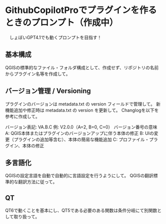 # GithubCopilotProでプラグインを作るときのプロンプト（作成中）
　しょぼいGPT4.1でも動くプロンプトを目指す！

## 基本構成
QGISの標準的なファイル・フォルダ構成として、作成せず、リポジトリの名前からプラグイン名等を作成して。

## バージョン管理 / Versioning
プラグインのバージョンは metadata.txt の version フィールドで管理して。
新機能追加や修正時は metadata.txt の version を更新して。
Changlogを以下を参考に作成して。

バージョン表記: VA.B.C
例: V2.0.0（A=2, B=0, C=0）
バージョン番号の意味
A: QGIS本体またはプラグインのバージョンアップに伴う本体の修正
B: UIの変更（プラグインの追加等含む）、本体の簡易な機能追加
C: プロファイル・プラグイン、本体の修正

## 多言語化
QGISの設定言語を自動で自動的に言語設定を行うようにして。
QGISの翻訳標準的な翻訳方法に従って。

## QT
QT6で動くことを基本にし、QT5である必要のある関数は条件分岐にて別関数として取り扱って。

